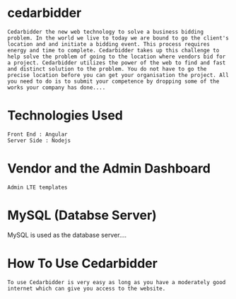 # cedarbidder
    Cedarbidder the new web technology to solve a business bidding problem. In the world we live to today we are bound to go the client's location and and initiate a bidding event. This process requires energy and time to complete. Cedarbidder takes up this challenge to help solve the problem of going to the location where vendors bid for a project. Cedarbidder utilizes the power of the web to find and fast and distinct solution to the problem. You do not have to go the precise location before you can get your organisation the project. All you need to do is to submit your competence by dropping some of the works your company has done....  


# Technologies Used
    Front End : Angular
    Server Side : Nodejs 
  
  # Vendor and the Admin Dashboard
    Admin LTE templates
    
    
# MySQL (Databse Server)
  MySQL is used as the database server....
# How To Use Cedarbidder 
    To use Cedarbidder is very easy as long as you have a moderately good internet which can give you access to the website.
  
